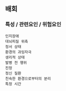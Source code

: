 ## 배회




### 특성 / 관련요인 / 위험요인

>                

    인지장애
    대뇌피질 위축
    정서 상태
    환경의 과잉자극
    생리적 상태
    발병 전 행위
    진정
    정신 질환
    친숙한 환경으로부터의 분리
    특정 시간



